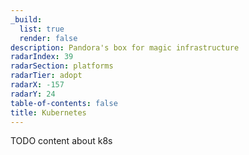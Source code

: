 ```yaml
---
_build:
  list: true
  render: false
description: Pandora's box for magic infrastructure
radarIndex: 39
radarSection: platforms
radarTier: adopt
radarX: -157
radarY: 24
table-of-contents: false
title: Kubernetes
---
```


TODO content about k8s

